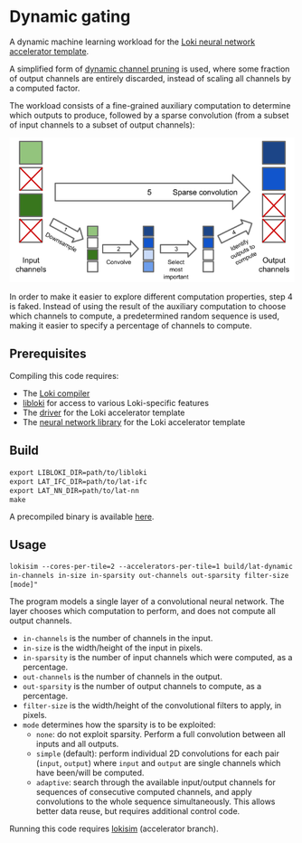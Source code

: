 # Dynamic gating
A dynamic machine learning workload for the [Loki neural network accelerator template](https://github.com/ucam-comparch-loki/lokisim/tree/accelerator).

A simplified form of [dynamic channel pruning](https://arxiv.org/abs/1810.05331) is used, where some fraction of output channels are entirely discarded, instead of scaling all channels by a computed factor.

The workload consists of a fine-grained auxiliary computation to determine which outputs to produce, followed by a sparse convolution (from a subset of input channels to a subset of output channels):

![](computation.png)

In order to make it easier to explore different computation properties, step 4 is faked. Instead of using the result of the auxiliary computation to choose which channels to compute, a predetermined random sequence is used, making it easier to specify a percentage of channels to compute.

## Prerequisites

Compiling this code requires:
* The [Loki compiler](no_link_yet)
* [libloki](https://github.com/ucam-comparch-loki/libloki) for access to various Loki-specific features
* The [driver](https://github.com/ucam-comparch-loki/lat-ifc) for the Loki accelerator template
* The [neural network library](https://github.com/ucam-comparch-loki/lat-nn) for the Loki accelerator template

## Build

```
export LIBLOKI_DIR=path/to/libloki
export LAT_IFC_DIR=path/to/lat-ifc
export LAT_NN_DIR=path/to/lat-nn
make
```

A precompiled binary is available [here](no_link_yet).

## Usage

```
lokisim --cores-per-tile=2 --accelerators-per-tile=1 build/lat-dynamic in-channels in-size in-sparsity out-channels out-sparsity filter-size [mode]"
```

The program models a single layer of a convolutional neural network. The layer chooses which computation to perform, and does not compute all output channels.
* `in-channels` is the number of channels in the input.
* `in-size` is the width/height of the input in pixels.
* `in-sparsity` is the number of input channels which were computed, as a percentage.
* `out-channels` is the number of channels in the output.
* `out-sparsity` is the number of output channels to compute, as a percentage.
* `filter-size` is the width/height of the convolutional filters to apply, in pixels.
* `mode` determines how the sparsity is to be exploited:
    * `none`: do not exploit sparsity. Perform a full convolution between all inputs and all outputs.
    * `simple` (default): perform individual 2D convolutions for each pair (`input`, `output`) where `input` and `output` are single channels which have been/will be computed.
    * `adaptive`: search through the available input/output channels for sequences of consecutive computed channels, and apply convolutions to the whole sequence simultaneously. This allows better data reuse, but requires additional control code.

Running this code requires [lokisim](https://github.com/ucam-comparch-loki/lokisim/tree/accelerator) (accelerator branch).

